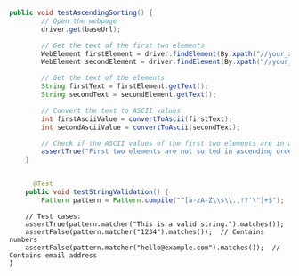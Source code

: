 ```java
public void testAscendingSorting() {
        // Open the webpage
        driver.get(baseUrl);

        // Get the text of the first two elements
        WebElement firstElement = driver.findElement(By.xpath("//your_xpath_expression_for_first_element"));
        WebElement secondElement = driver.findElement(By.xpath("//your_xpath_expression_for_second_element"));

        // Get the text of the elements
        String firstText = firstElement.getText();
        String secondText = secondElement.getText();

        // Convert the text to ASCII values
        int firstAsciiValue = convertToAscii(firstText);
        int secondAsciiValue = convertToAscii(secondText);

        // Check if the ASCII values of the first two elements are in ascending order
        assertTrue("First two elements are not sorted in ascending order", firstAsciiValue <= secondAsciiValue);
    }


      @Test
    public void testStringValidation() {
        Pattern pattern = Pattern.compile("^[a-zA-Z\\s\\.,!?'\"]+$");

```

        // Test cases:
        assertTrue(pattern.matcher("This is a valid string.").matches());
        assertFalse(pattern.matcher("1234").matches());  // Contains numbers
        assertFalse(pattern.matcher("hello@example.com").matches());  // Contains email address
    }
```
